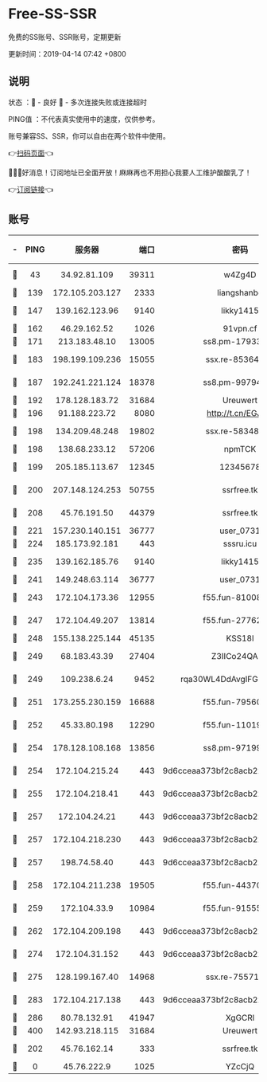 # Free-SS-SSR

免费的SS账号、SSR账号，定期更新

更新时间：2019-04-14 07:42 +0800

## 说明

状态     ：🙂 - 良好 🙁 - 多次连接失败或连接超时

PING值   ：不代表真实使用中的速度，仅供参考。

账号兼容SS、SSR，你可以自由在两个软件中使用。

👉[扫码页面](https://liesauer.github.io/Free-SS-SSR/)👈

🎉🎉🎉好消息！订阅地址已全面开放！麻麻再也不用担心我要人工维护酸酸乳了！

👉[订阅链接](https://www.liesauer.net/yogurt/subscribe?ACCESS_TOKEN=DAYxR3mMaZAsaqUb)👈

## 账号

|-|PING|服务器|端口|密码|加密方式|区域|
|:----:|:----:|:-----:|-----:|:----:|:----:|:----:|
|🙂|43|34.92.81.109|39311|w4Zg4D|chacha20-ietf|US|
|🙂|139|172.105.203.127|2333|liangshanbo|chacha20|JP|
|🙂|147|139.162.123.96|9140|likky1415|aes-256-cfb|JP|
|🙂|162|46.29.162.52|1026|91vpn.cf|rc4-md5|RU|
|🙂|171|213.183.48.10|13005|ss8.pm-17933646|rc4-md5|RU|
|🙂|183|198.199.109.236|15055|ssx.re-85364694|aes-256-cfb|US|
|🙂|187|192.241.221.124|18378|ss8.pm-99794211|aes-256-cfb|US|
|🙂|192|178.128.183.72|31684|Ureuwert|chacha20|US|
|🙂|196|91.188.223.72|8080|http://t.cn/EGJIyrl|rc4-md5|RU|
|🙂|198|134.209.48.248|19802|ssx.re-58348307|aes-256-cfb|US|
|🙂|198|138.68.233.12|57206|npmTCK|rc4-md5|US|
|🙂|199|205.185.113.67|12345|12345678|aes-256-cfb|US|
|🙂|200|207.148.124.253|50755|ssrfree.tk|aes-256-cfb|SG|
|🙂|208|45.76.191.50|44379|ssrfree.tk|aes-256-cfb|SG|
|🙂|221|157.230.140.151|36777|user_0731|chacha20|US|
|🙂|224|185.173.92.181|443|sssru.icu|rc4-md5|RU|
|🙂|235|139.162.185.76|9140|likky1415|aes-256-cfb|DE|
|🙂|241|149.248.63.114|36777|user_0731|chacha20|CA|
|🙂|243|172.104.173.36|12955|f55.fun-81008774|aes-256-cfb|SG|
|🙂|247|172.104.49.207|13814|f55.fun-27762527|aes-256-cfb|SG|
|🙂|248|155.138.225.144|45135|KSS18l|rc4-md5|US|
|🙂|249|68.183.43.39|27404|Z3IICo24QAHu|aes-256-cfb|GB|
|🙂|249|109.238.6.24|9452|rqa30WL4DdAvgIFG6Fs3znzTa|aes-256-cfb|FR|
|🙂|251|173.255.230.159|16688|f55.fun-79560972|aes-256-cfb|US|
|🙂|252|45.33.80.198|12290|f55.fun-11019774|aes-256-cfb|US|
|🙂|254|178.128.108.168|13856|ss8.pm-97199813|aes-256-cfb|SG|
|🙂|254|172.104.215.24|443|9d6cceaa373bf2c8acb22e60b6a58be6|aes-256-cfb|US|
|🙂|255|172.104.218.41|443|9d6cceaa373bf2c8acb22e60b6a58be6|aes-256-cfb|US|
|🙂|257|172.104.24.21|443|9d6cceaa373bf2c8acb22e60b6a58be6|aes-256-cfb|US|
|🙂|257|172.104.218.230|443|9d6cceaa373bf2c8acb22e60b6a58be6|aes-256-cfb|US|
|🙂|257|198.74.58.40|443|9d6cceaa373bf2c8acb22e60b6a58be6|aes-256-cfb|US|
|🙂|258|172.104.211.238|19505|f55.fun-44370256|aes-256-cfb|US|
|🙂|259|172.104.33.9|10984|f55.fun-91555287|aes-256-cfb|SG|
|🙂|262|172.104.209.198|443|9d6cceaa373bf2c8acb22e60b6a58be6|aes-256-cfb|US|
|🙂|274|172.104.31.152|443|9d6cceaa373bf2c8acb22e60b6a58be6|aes-256-cfb|US|
|🙂|275|128.199.167.40|14968|ssx.re-75571963|aes-256-cfb|SG|
|🙂|283|172.104.217.138|443|9d6cceaa373bf2c8acb22e60b6a58be6|aes-256-cfb|US|
|🙂|286|80.78.132.91|41947|XgGCRl|rc4-md5|DE|
|🙂|400|142.93.218.115|31684|Ureuwert|chacha20|IN|
|🙂|202|45.76.162.14|333|ssrfree.tk|aes-256-cfb|SG|
|🙁|0|45.76.222.9|1025|YZcCjQ|rc4-md5|JP|
